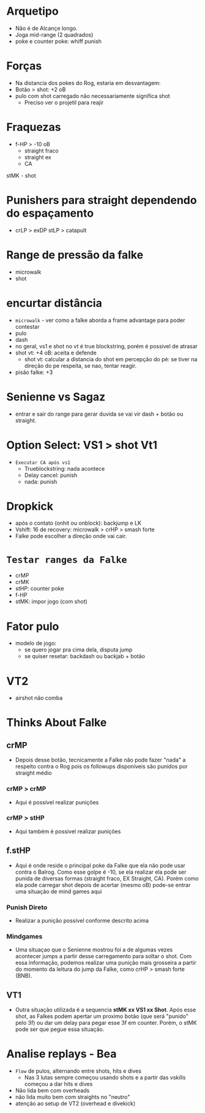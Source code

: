 # Arquetipo
- Não é de Alcançe longo.
- Joga mid-range (2 quadrados)
- poke e counter poke: whiff punish

# Forças
- Na distancia dos pokes do Rog, estaria em desvantagem: 
- Botão > shot: +2 oB
- pulo com shot carregado não necessariamente significa shot
  - Preciso ver o projetil para reajir

# Fraquezas
- f-HP > -10 oB
  - straight fraco
  - straight ex
  - CA

stMK - shot

# Punishers para straight dependendo do espaçamento
- crLP > exDP
stLP > catapult

# Range de pressão da falke
- microwalk
- shot

# encurtar distância
- `microwalk` - ver como a falke aborda a frame advantage para poder contestar
- pulo
- dash
- no geral, vs1 e shot no vt é true blockstring, porém é possivel de atrasar
- shot vt: +4 oB: aceita e defende
  - shot vt: calcular a distancia do shot em percepção do pé: se tiver na direção do pe respeita, se nao, tentar reagir.
- pisão falke: +3

# Senienne vs Sagaz
- entrar e sair do range para gerar duvida se vai vir dash + botão ou straight.

# Option Select: VS1 > shot Vt1
- `Executar CA após vs1`
  - Trueblockstring: nada acontece
  - Delay cancel: punish
  - nada: punish

# Dropkick
- após o contato (onhit ou onblock): backjump e LK
- Vshift: 16 de recovery: microwalk > crHP > smash forte
- Falke pode escolher a direção onde vai cair.

# `Testar ranges da Falke`
- crMP
- crMK
- stHP: counter poke
- f-HP
- stMK: impor jogo (com shot)

# Fator pulo
- modelo de jogo: 
  - se quero jogar pra cima dela, disputa jump
  - se quiser resetar: backdash ou backjab + botão

# VT2
- airshot não comba

# Thinks About Falke
## crMP
- Depois desse botão, tecnicamente a Falke não pode fazer "nada" a respeito contra o Rog pois os followups disponíveis são punidos por straight médio
### crMP > crMP
- Aqui é possível realizar punições
### crMP > stHP
- Aqui também é possivel realizar punições
## f.stHP
- Aqui é onde reside o principal poke da Falke que ela não pode usar contra o Balrog. Como esse golpe é -10, se ela realizar ela pode ser punida de diversas formas (straight fraco, EX Straight, CA). Porém como ela pode carregar shot depois de acertar (mesmo oB) pode-se entrar uma situação de mind games aqui
### Punish Direto
- Realizar a punição possível conforme descrito acima
### Mindgames
- Uma situaçao que o Senienne mostrou foi a de algumas vezes acontecer jumps a partir desse carregamento para soltar o shot. Com essa informação, podemos realizar uma punição mais grosseira a partir do momento da leitura do jump da Falke, como crHP > smash forte (BNB).

## VT1
- Outra situação utilizada é a sequencia **stMK xx VS1 xx Shot**. Após esse shot, as Falkes podem apertar um proximo botão (que será "punido" pelo 3f) ou dar um delay para pegar esse 3f em counter. Porém, o stMK pode ser que  pegue essa situação.

# Analise replays - Bea
- `Flow` de pulos, alternando entre shots, hits e dives
  - Nas 3 lutas sempre começou usando shots e a partir das vskills começou a dar hits e dives
- Não lida bem com overheads
- não lida muito bem com straights no "neutro"
- atenção ao setup de VT2 (overhead e divekick)
